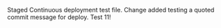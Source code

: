Staged Continuous deployment test file. Change added
testing a quoted commit message for deploy. Test 11!
